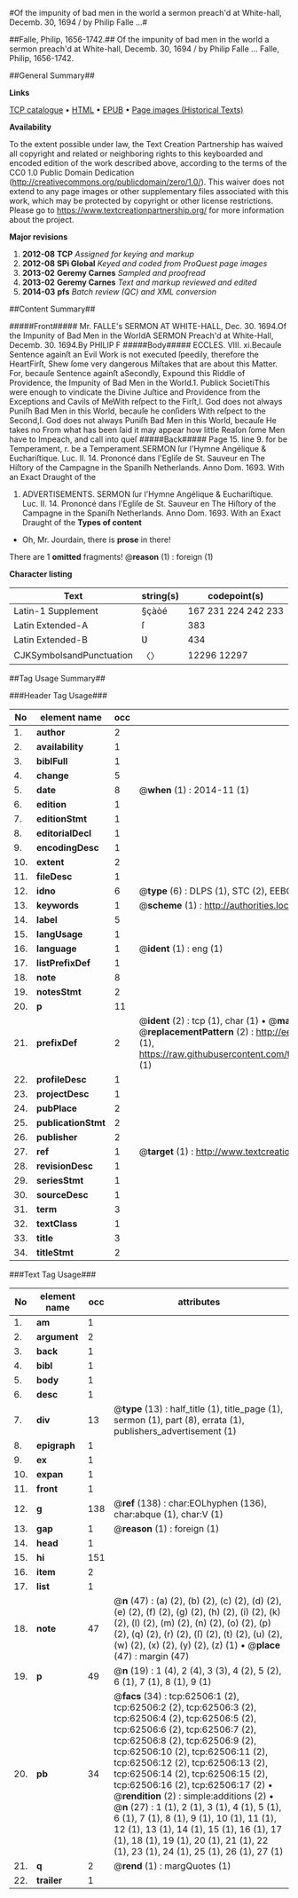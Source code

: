 #Of the impunity of bad men in the world a sermon preach'd at White-hall, Decemb. 30, 1694 / by Philip Falle ...#

##Falle, Philip, 1656-1742.##
Of the impunity of bad men in the world a sermon preach'd at White-hall, Decemb. 30, 1694 / by Philip Falle ...
Falle, Philip, 1656-1742.

##General Summary##

**Links**

[TCP catalogue](http://www.ota.ox.ac.uk/tcp/)  • 
[HTML](http://tei.it.ox.ac.uk/tcp/Texts-HTML/free/A40/A40817.html)  • 
[EPUB](http://tei.it.ox.ac.uk/tcp/Texts-EPUB/free/A40/A40817.epub) • 
[Page images (Historical Texts)](https://historicaltexts.jisc.ac.uk/eebo-12495904e)

**Availability**

To the extent possible under law, the Text Creation Partnership has waived all copyright and related or neighboring rights to this keyboarded and encoded edition of the work described above, according to the terms of the CC0 1.0 Public Domain Dedication (http://creativecommons.org/publicdomain/zero/1.0/). This waiver does not extend to any page images or other supplementary files associated with this work, which may be protected by copyright or other license restrictions. Please go to https://www.textcreationpartnership.org/ for more information about the project.

**Major revisions**

1. __2012-08__ __TCP__ *Assigned for keying and markup*
1. __2012-08__ __SPi Global__ *Keyed and coded from ProQuest page images*
1. __2013-02__ __Geremy Carnes__ *Sampled and proofread*
1. __2013-02__ __Geremy Carnes__ *Text and markup reviewed and edited*
1. __2014-03__ __pfs__ *Batch review (QC) and XML conversion*

##Content Summary##

#####Front#####
Mr. FALLE's SERMON AT WHITE-HALL, Dec. 30. 1694.Of the Impunity of Bad Men in the WorldA SERMON Preach'd at White-Hall, Decemb. 30. 1694.By PHILIP F
#####Body#####
ECCLES. VIII. xi.Becauſe Sentence againſt an Evil Work is not executed ſpeedily, therefore the HeartFirſt, Shew ſome very dangerous Miſtakes that are about this Matter. For, becauſe Sentence againſt aSecondly, Expound this Riddle of Providence, the Impunity of Bad Men in the World.1. Publick SocietiThis were enough to vindicate the Divine Juſtice and Providence from the Exceptions and Cavils of MeWith reſpect to the Firſt,I. God does not always Puniſh Bad Men in this World, becauſe he conſiders With reſpect to the Second,I. God does not always Puniſh Bad Men in this World, becauſe He takes no From what has been ſaid it may appear how little Reaſon ſome Men have to Impeach, and call into queſ
#####Back#####
Page 15. line 9. for be Temperament, r. be a Temperament.SERMON ſur l'Hymne Angélique & Euchariſtique. Luc. II. 14. Prononcé dans l'Egliſe de St. Sauveur en The Hiſtory of the Campagne in the Spaniſh Netherlands. Anno Dom. 1693. With an Exact Draught of the
1. ADVERTISEMENTS.
SERMON ſur l'Hymne Angélique & Euchariſtique. Luc. II. 14. Prononcé dans l'Egliſe de St. Sauveur en The Hiſtory of the Campagne in the Spaniſh Netherlands. Anno Dom. 1693. With an Exact Draught of the
**Types of content**

  * Oh, Mr. Jourdain, there is **prose** in there!

There are 1 **omitted** fragments! 
 @__reason__ (1) : foreign (1)

**Character listing**


|Text|string(s)|codepoint(s)|
|---|---|---|
|Latin-1 Supplement|§çàòé|167 231 224 242 233|
|Latin Extended-A|ſ|383|
|Latin Extended-B|Ʋ|434|
|CJKSymbolsandPunctuation|〈〉|12296 12297|

##Tag Usage Summary##

###Header Tag Usage###

|No|element name|occ|attributes|
|---|---|---|---|
|1.|__author__|2||
|2.|__availability__|1||
|3.|__biblFull__|1||
|4.|__change__|5||
|5.|__date__|8| @__when__ (1) : 2014-11 (1)|
|6.|__edition__|1||
|7.|__editionStmt__|1||
|8.|__editorialDecl__|1||
|9.|__encodingDesc__|1||
|10.|__extent__|2||
|11.|__fileDesc__|1||
|12.|__idno__|6| @__type__ (6) : DLPS (1), STC (2), EEBO-CITATION (1), OCLC (1), VID (1)|
|13.|__keywords__|1| @__scheme__ (1) : http://authorities.loc.gov/ (1)|
|14.|__label__|5||
|15.|__langUsage__|1||
|16.|__language__|1| @__ident__ (1) : eng (1)|
|17.|__listPrefixDef__|1||
|18.|__note__|8||
|19.|__notesStmt__|2||
|20.|__p__|11||
|21.|__prefixDef__|2| @__ident__ (2) : tcp (1), char (1)  •  @__matchPattern__ (2) : ([0-9\-]+):([0-9IVX]+) (1), (.+) (1)  •  @__replacementPattern__ (2) : http://eebo.chadwyck.com/downloadtiff?vid=$1&page=$2 (1), https://raw.githubusercontent.com/textcreationpartnership/Texts/master/tcpchars.xml#$1 (1)|
|22.|__profileDesc__|1||
|23.|__projectDesc__|1||
|24.|__pubPlace__|2||
|25.|__publicationStmt__|2||
|26.|__publisher__|2||
|27.|__ref__|1| @__target__ (1) : http://www.textcreationpartnership.org/docs/. (1)|
|28.|__revisionDesc__|1||
|29.|__seriesStmt__|1||
|30.|__sourceDesc__|1||
|31.|__term__|3||
|32.|__textClass__|1||
|33.|__title__|3||
|34.|__titleStmt__|2||


###Text Tag Usage###

|No|element name|occ|attributes|
|---|---|---|---|
|1.|__am__|1||
|2.|__argument__|2||
|3.|__back__|1||
|4.|__bibl__|1||
|5.|__body__|1||
|6.|__desc__|1||
|7.|__div__|13| @__type__ (13) : half_title (1), title_page (1), sermon (1), part (8), errata (1), publishers_advertisement (1)|
|8.|__epigraph__|1||
|9.|__ex__|1||
|10.|__expan__|1||
|11.|__front__|1||
|12.|__g__|138| @__ref__ (138) : char:EOLhyphen (136), char:abque (1), char:V (1)|
|13.|__gap__|1| @__reason__ (1) : foreign (1)|
|14.|__head__|1||
|15.|__hi__|151||
|16.|__item__|2||
|17.|__list__|1||
|18.|__note__|47| @__n__ (47) : (a) (2), (b) (2), (c) (2), (d) (2), (e) (2), (f) (2), (g) (2), (h) (2), (i) (2), (k) (2), (l) (2), (m) (2), (n) (2), (o) (2), (p) (2), (q) (2), (r) (2), (ſ) (2), (t) (2), (u) (2), (w) (2), (x) (2), (y) (2), (z) (1)  •  @__place__ (47) : margin (47)|
|19.|__p__|49| @__n__ (19) : 1 (4), 2 (4), 3 (3), 4 (2), 5 (2), 6 (1), 7 (1), 8 (1), 9 (1)|
|20.|__pb__|34| @__facs__ (34) : tcp:62506:1 (2), tcp:62506:2 (2), tcp:62506:3 (2), tcp:62506:4 (2), tcp:62506:5 (2), tcp:62506:6 (2), tcp:62506:7 (2), tcp:62506:8 (2), tcp:62506:9 (2), tcp:62506:10 (2), tcp:62506:11 (2), tcp:62506:12 (2), tcp:62506:13 (2), tcp:62506:14 (2), tcp:62506:15 (2), tcp:62506:16 (2), tcp:62506:17 (2)  •  @__rendition__ (2) : simple:additions (2)  •  @__n__ (27) : 1 (1), 2 (1), 3 (1), 4 (1), 5 (1), 6 (1), 7 (1), 8 (1), 9 (1), 10 (1), 11 (1), 12 (1), 13 (1), 14 (1), 15 (1), 16 (1), 17 (1), 18 (1), 19 (1), 20 (1), 21 (1), 22 (1), 23 (1), 24 (1), 25 (1), 26 (1), 27 (1)|
|21.|__q__|2| @__rend__ (1) : margQuotes (1)|
|22.|__trailer__|1||
